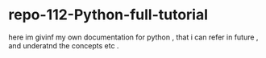 # repo-112-Python-full-tutorial
here im givinf my own documentation for python , that i can refer in future , and underatnd the concepts etc .
